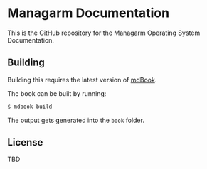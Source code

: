 # Managarm Documentation

This is the GitHub repository for the Managarm Operating System Documentation.

## Building

Building this requires the latest version of [mdBook](https://github.com/rust-lang/mdbook).

The book can be built by running:
```bash
$ mdbook build
```
The output gets generated into the `book` folder.

## License
TBD
